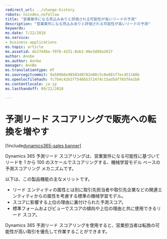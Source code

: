 ```yaml
---
redirect_url: ../change-history
robots: noindex,nofollow
title: "営業案件になる見込みありと評価される可能性が高いリードの予測"
description: "営業案件になる見込みありと評価される可能性が高いリードの予測"
keywords: 
ms.date: 7/22/2018
ms.service:
- business-applications
ms.topic: article
ms.assetid: de27d4be-f0f8-4151-8ab1-96e3d89a2637
author: Annbe
ms.author: Annbe
manager: AnnBe
ms.translationtype: HT
ms.sourcegitcommit: 9a509b6e98583d8782e00c5c0e081f7ec451180b
ms.openlocfilehash: fc7b4c42b3ff546b5372474c15ad5df765f6e1b0
ms.contentlocale: ja-jp
ms.lasthandoff: 09/22/2018

---
```


# <a name="increase-sales-conversions-with-predictive-lead-scoring"></a>予測リード スコアリングで販売への転換を増やす

[!include[dynamics365-sales banner](../includes/dynamics365-sales.md)]





Dynamics 365 予測リード スコアリングは、営業案件になる可能性に基づいてリードを 1 から 100 のスケールでスコアリングする、機械学習モデル ベースの予測スコアリング メカニズムです。 

以下は、この製品機能の主なメリットです。 

-  リード エンティティの属性とは別に取引先担当者や取引先企業などの関連エンティティからの属性を考慮する標準の機械学習モデル。 
-  スコアに影響する上位の理由に裏付けられた予測スコア。 
-  標準フォームおよびビューでスコアの傾向や上位の理由と共に使用できるリード スコア。 

Dynamics 365 予測リード スコアリングを使用すると、営業担当者は転換の可能性が高い取引を優先して作業することができます。 

